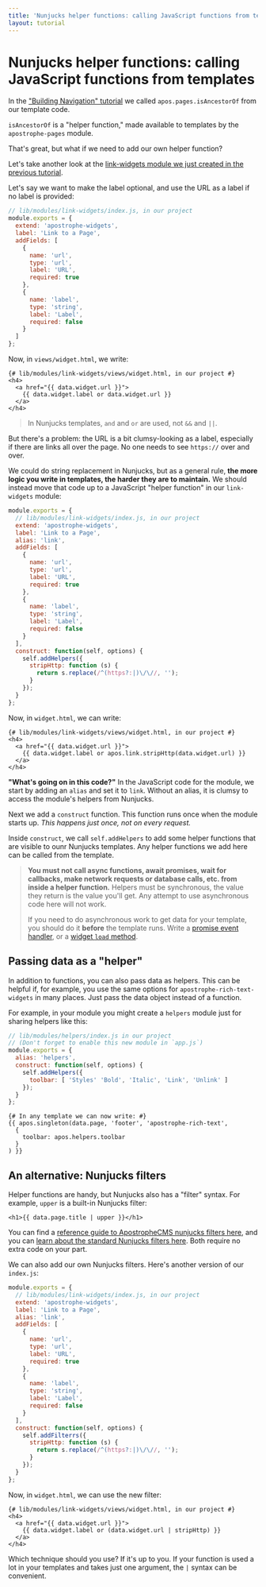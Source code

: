 ```yaml
---
title: 'Nunjucks helper functions: calling JavaScript functions from templates'
layout: tutorial
---
```


# Nunjucks helper functions: calling JavaScript functions from templates

In the ["Building Navigation" tutorial](building-navigation.md) we called `apos.pages.isAncestorOf` from our template code.

`isAncestorOf` is a "helper function," made available to templates by the `apostrophe-pages` module.

That's great, but what if we need to add our own helper function?

Let's take another look at the [link-widgets module we just created in the previous tutorial](custom-widgets.md).

Let's say we want to make the label optional, and use the URL as a label if no label is provided:

```javascript
// lib/modules/link-widgets/index.js, in our project
module.exports = {
  extend: 'apostrophe-widgets',
  label: 'Link to a Page',
  addFields: [
    {
      name: 'url',
      type: 'url',
      label: 'URL',
      required: true
    },
    {
      name: 'label',
      type: 'string',
      label: 'Label',
      required: false
    }
  ]
};
```

Now, in `views/widget.html`, we write:

```markup
{# lib/modules/link-widgets/views/widget.html, in our project #}
<h4>
  <a href="{{ data.widget.url }}">
    {{ data.widget.label or data.widget.url }}
  </a>
</h4>
```

> In Nunjucks templates, `and` and `or` are used, not `&&` and `||`.

But there's a problem: the URL is a bit clumsy-looking as a label, especially if there are links all over the page. No one needs to see `https://` over and over.

We could do string replacement in Nunjucks, but as a general rule, **the more logic you write in templates, the harder they are to maintain.** We should instead move that code up to a JavaScript "helper function" in our `link-widgets` module:

```javascript
module.exports = {
  // lib/modules/link-widgets/index.js, in our project
  extend: 'apostrophe-widgets',
  label: 'Link to a Page',
  alias: 'link',
  addFields: [
    {
      name: 'url',
      type: 'url',
      label: 'URL',
      required: true
    },
    {
      name: 'label',
      type: 'string',
      label: 'Label',
      required: false
    }
  ],
  construct: function(self, options) {
    self.addHelpers({
      stripHttp: function (s) {
        return s.replace(/^(https?:|)\/\//, '');
      }
    });
  }
};
```

Now, in `widget.html`, we can write:
```markup
{# lib/modules/link-widgets/views/widget.html, in our project #}
<h4>
  <a href="{{ data.widget.url }}">
    {{ data.widget.label or apos.link.stripHttp(data.widget.url) }}
  </a>
</h4>
```

**"What's going on in this code?"** In the JavaScript code for the module,
we start by adding an `alias` and set it to `link`. Without an alias,
it is clumsy to access the module's helpers from Nunjucks.

Next we add a `construct` function. This function runs once when the module
starts up. *This happens just once, not on every request.*

Inside `construct`, we call `self.addHelpers` to add some helper functions
that are visible to ounr Nunjucks templates. Any helper functions we add
here can be called from the template.

> **You must not call async functions, await promises, wait for
> callbacks, make network requests or database calls, etc. from
> inside a helper function.** Helpers must be synchronous, the
> value they return is the value you'll get.  Any attempt to use
> asynchronous code here will not work.
> 
> If you need to do asynchronous work to get data for your template,
> you should do it **before** the template runs. Write a
> [promise event handler](../../other/events.md), or a
> [widget `load` method](../../technical-overviews/how-apostrophe-handles-requests.md#widget-loaders).

## Passing data as a "helper"

In addition to functions, you can also pass data as helpers. This
can be helpful if, for example, you use the same options for
`apostrophe-rich-text-widgets` in many places. Just
pass the data object instead of a function.

For example, in your module you might create a `helpers` module just
for sharing helpers like this:

```javascript
// lib/modules/helpers/index.js in our project
// (Don't forget to enable this new module in `app.js`)
module.exports = {
  alias: 'helpers',
  construct: function(self, options) {
    self.addHelpers({
      toolbar: [ 'Styles' 'Bold', 'Italic', 'Link', 'Unlink' ]
    });
  }
};
```

```markup
{# In any template we can now write: #}
{{ apos.singleton(data.page, 'footer', 'apostrophe-rich-text',
  {
    toolbar: apos.helpers.toolbar
  }
) }}
```

## An alternative: Nunjucks filters

Helper functions are handy, but Nunjucks also has a "filter" syntax. For example, `upper` is a built-in Nunjucks filter:

```markup
<h1>{{ data.page.title | upper }}</h1>
```

You can find a [reference guide to ApostropheCMS nunjucks filters here](https://docs.apostrophecms.org/apostrophe/other/nunjucks-filters), and you can [learn about the standard Nunjucks filters here](https://mozilla.github.io/nunjucks/templating.html#builtin-filters). Both require no extra code on your part.

We can also add our own Nunjucks filters. Here's another version of our `index.js`:

```javascript
module.exports = {
  // lib/modules/link-widgets/index.js, in our project
  extend: 'apostrophe-widgets',
  label: 'Link to a Page',
  alias: 'link',
  addFields: [
    {
      name: 'url',
      type: 'url',
      label: 'URL',
      required: true
    },
    {
      name: 'label',
      type: 'string',
      label: 'Label',
      required: false
    }
  ],
  construct: function(self, options) {
    self.addFilterrs({
      stripHttp: function (s) {
        return s.replace(/^(https?:|)\/\//, '');
      }
    });
  }
};
```

Now, in `widget.html`, we can use the new filter:
```markup
{# lib/modules/link-widgets/views/widget.html, in our project #}
<h4>
  <a href="{{ data.widget.url }}">
    {{ data.widget.label or (data.widget.url | stripHttp) }}
  </a>
</h4>
```

Which technique should you use? If it's up to you. If your function is used a lot in your templates and takes just one argument, the `|` syntax can be convenient.

